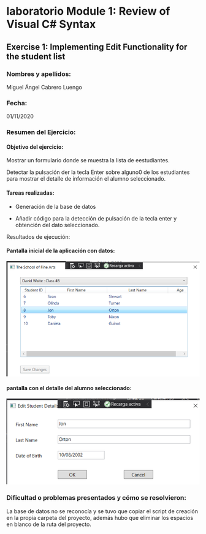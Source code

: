 ﻿# laboratorio Module 1: Review of Visual C# Syntax
## Exercise 1: Implementing Edit Functionality for the student list
### Nombres y apellidos:
Miguel Ángel Cabrero Luengo
### Fecha:
01/11/2020
### Resumen del Ejercicio:

#### Objetivo del ejercicio:
Mostrar un formulario donde se muestra la lista de eestudiantes.

Detectar la pulsación der la tecla Enter sobre alguno0 de los estudiantes para mostrar el detalle de información el alumno seleccionado.

#### Tareas realizadas:

- Generación de la base de datos

- Añadir código para la detección de pulsación de la tecla enter y obtención del dato seleccionado.


Resultados de ejecución:

#### Pantalla inicial de la aplicación con datos:
<img src="img/01.png">

#### pantalla con el detalle del alumno seleccionado:
<img src="img/02.png">

### Dificultad o problemas presentados y cómo se resolvieron:
La base de datos no se reconocía y se tuvo que copiar el script de creación en la propia carpeta del proyecto, además hubo que eliminar los espacios en blanco de la ruta del proyecto.

